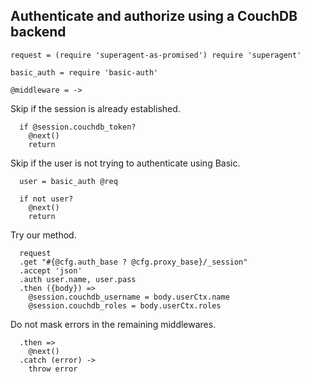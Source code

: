 Authenticate and authorize using a CouchDB backend
--------------------------------------------------

    request = (require 'superagent-as-promised') require 'superagent'

    basic_auth = require 'basic-auth'

    @middleware = ->

Skip if the session is already established.

      if @session.couchdb_token?
        @next()
        return

Skip if the user is not trying to authenticate using Basic.

      user = basic_auth @req

      if not user?
        @next()
        return

Try our method.

      request
      .get "#{@cfg.auth_base ? @cfg.proxy_base}/_session"
      .accept 'json'
      .auth user.name, user.pass
      .then ({body}) =>
        @session.couchdb_username = body.userCtx.name
        @session.couchdb_roles = body.userCtx.roles

Do not mask errors in the remaining middlewares.

      .then =>
        @next()
      .catch (error) ->
        throw error
